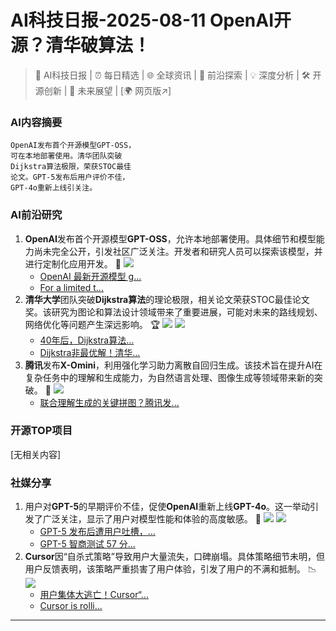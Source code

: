 
# AI科技日报-2025-08-11 OpenAI开源？清华破算法！
> 🤖 AI科技日报 | ⏰ 每日精选 | 🌐 全球资讯 | 🔬 前沿探索 | 💡 深度分析 | 🛠️ 开源创新 | 🚀 未来展望 | [🌍 网页版↗️]
### **AI内容摘要**
```
OpenAI发布首个开源模型GPT-OSS，
可在本地部署使用。清华团队突破
Dijkstra算法极限，荣获STOC最佳
论文。GPT-5发布后用户评价不佳，
GPT-4o重新上线引关注。
```
### AI前沿研究
1.  **OpenAI**发布首个开源模型**GPT-OSS**，允许本地部署使用。具体细节和模型能力尚未完全公开，引发社区广泛关注。开发者和研究人员可以探索该模型，并进行定制化应用开发。 🚀
    ![](https://i-blog.csdnimg.cn/direct/230a7135c67b42798f4c151d521b2a64.png)
    *   [OpenAI 最新开源模型 g...](https://blog.csdn.net/2401_83830408/article/details/150061537)
    *   [For a limited t...](https://x.com/_akhaliq/status/1954618847442399648)
2.  **清华大学**团队突破**Dijkstra算法**的理论极限，相关论文荣获STOC最佳论文奖。该研究为图论和算法设计领域带来了重要进展，可能对未来的路线规划、网络优化等问题产生深远影响。 🏆
    ![](https://cdn.jiqizhixin.com/assets/global/logo-4819103cf20202b394b95f4d561b26f2959f5be5b58198c02f5a869244beff8c.png)
    ![](https://mmbiz.qpic.cn/mmbiz_jpg/VBcD02jFhgmEP8mlkQUTa4ActbF2sfXYmHlXHfiaczHW6Hp7kfkxKhM7oT6d2icAm4Ux61iczojh2thyeAAOqDguA/0?wx_fmt=jpeg)
    *   [40年后，Dijkstra算法...](https://www.jiqizhixin.com/articles/2025-08-10)
    *   [Dijkstra非最优解！清华...](https://mp.weixin.qq.com/s/ErMCC1Y_9Q-2V1v5YOo-2w)
3.  **腾讯**发布**X-Omini**，利用强化学习助力离散自回归生成。该技术旨在提升AI在复杂任务中的理解和生成能力，为自然语言处理、图像生成等领域带来新的突破。 🧩
    ![](https://cdn.jiqizhixin.com/assets/global/logo-4819103cf20202b394b95f4d561b26f2959f5be5b58198c02f5a869244beff8c.png)
    *   [联合理解生成的关键拼图？腾讯发...](https://www.jiqizhixin.com/articles/2025-08-10-2)
### 开源TOP项目
[无相关内容]
### 社媒分享
1.  用户对**GPT-5**的早期评价不佳，促使**OpenAI**重新上线**GPT-4o**。这一举动引发了广泛关注，显示了用户对模型性能和体验的高度敏感。 🔄
    ![](https://mmbiz.qpic.cn/mmbiz_jpg/8cu01Kavc5bBITxlT49sPG97ZbAkZlhXNL7e6GrfQrdqKSBRLBFclia1SZr2eYsMpjQuAicudfBL2GMWCF9gOR2Q/0?wx_fmt=jpeg)
    ![](https://mmbiz.qpic.cn/sz_mmbiz_jpg/ePTzepwoNWPejGVOIzykJnEDg1ZOl1Frxy0TSaYy03hShrYTTiaFU5Se033iaU4c01earpOxKiaHUNyjNXgGszmdg/0?wx_fmt=jpeg)
    *   [GPT-5 发布后遭用户吐槽，...](https://mp.weixin.qq.com/s/7xjy9MaQbfdZQevNkC0pWA)
    *   [GPT-5 智商测试 57 分...](https://mp.weixin.qq.com/s/gQRMxJ8oOrj2Mf5AVdTsew)
2.  **Cursor**因“自杀式策略”导致用户大量流失，口碑崩塌。具体策略细节未明，但用户反馈表明，该策略严重损害了用户体验，引发了用户的不满和抵制。 📉
    ![](https://static001.geekbang.org/static/infoq/img/infoq_icon.jpg)
    *   [用户集体大逃亡！Cursor“...](https://www.infoq.cn/article/06ov3mEaQskNgP6gM9od?utm_source=rss&utm_medium=article)
    *   [Cursor is rolli...](https://x.com/mathemagic1an/status/1954282740179775775)
---